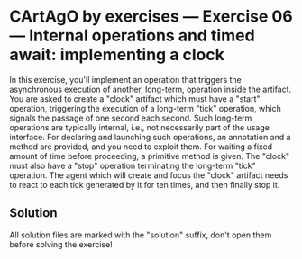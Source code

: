 # CArtAgO by exercises — Exercise 06 — Internal operations and timed await: implementing a clock

In this exercise, you'll implement an operation that triggers the asynchronous execution of another,
long-term, operation inside the artifact.
You are asked to create a "clock" artifact which must have a "start" operation,
triggering the execution of a long-term "tick" operation, which signals the passage of one second each second.
Such long-term operations are typically internal, i.e., not necessarily part of the usage interface.
For declaring and launching such operations, an annotation and a method are provided, and you need to exploit them.
For waiting a fixed amount of time before proceeding, a primitive method is given.
The "clock" must also have a "stop" operation terminating the long-term "tick" operation.
The agent which will create and focus the "clock" artifact needs to react to each tick generated by it for ten times,
and then finally stop it.

## Solution

All solution files are marked with the "solution" suffix, don't open them before solving the exercise!
